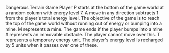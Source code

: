 Dangerous Terrain Game 
    Player P starts at the bottom of the game world at a random column with energy level 7.
    A move in any direction subtracts 1 from the player's total energy level. The objective of the game is
    to reach the top of the game world without running out of energy or bumping into a mine.
    M represents a mine. The game ends if the player bumps into a mine
    # represents an immovable obstacle. The player cannot move over this.
    T represents a temporary energy unit. The player's energy level is recharged by 5 units when it passes over one of these.
